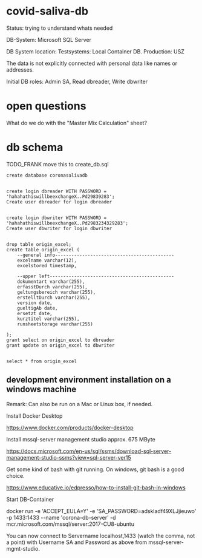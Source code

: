 

# covid-saliva-db

Status: trying to understand whats needed

DB-System: Microsoft SQL Server

DB System location: Testsystems: Local Container DB. Production: USZ

The data is not explicitly connected with personal data like names or addresses.

Initial DB roles: Admin SA, Read dbreader, Write dbwriter

# open questions

What do we do with the "Master Mix Calculation" sheet?

# db schema

TODO_FRANK move this to create_db.sql
```
create database coronasalivadb


create login dbreader WITH PASSWORD = 'hahahathiswillbeexchangeX..Pd29839283';
Create user dbreader for login dbreader


create login dbwriter WITH PASSWORD = 'hahahathiswillbeexchangeX..Pd2983234329283';
Create user dbwriter for login dbwriter


drop table origin_excel;
create table origin_excel (
    --general info--------------------------------------------
	excelname varchar(12),
	excelstored timestamp,

    --upper left----------------------------------------------
    dokumentart varchar(255),
    erfasstDurch varchar(255),
    geltungsbereich varchar(255),
    erstelltDurch varchar(255),
	version date,
	gueltigAb date,
	ersetzt date,
	kurztitel varchar(255),
	runsheetstorage varchar(255)

);
grant select on origin_excel to dbreader
grant update on origin_excel to dbwriter


select * from origin_excel

```



## development environment installation on a windows machine

Remark: Can also be run on a Mac or Linux box, if needed.

Install Docker Desktop

https://www.docker.com/products/docker-desktop

Install mssql-server management studio approx. 675 MByte

https://docs.microsoft.com/en-us/sql/ssms/download-sql-server-management-studio-ssms?view=sql-server-ver15

Get some kind of bash with git running. On windows, git bash is a good choice.

https://www.educative.io/edpresso/how-to-install-git-bash-in-windows


Start DB-Container

docker run -e 'ACCEPT_EULA=Y' -e 'SA_PASSWORD=adskladf49XLJjieuwo' -p 1433:1433 --name 'corona-db-server' -d mcr.microsoft.com/mssql/server:2017-CU8-ubuntu

You can now connect to  Servername  localhost,1433  (watch the comma, not a point) with Username SA and Password as above from mssql-server-mgmt-studio.


